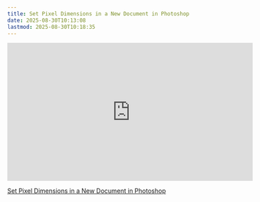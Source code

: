 ```yaml
---
title: Set Pixel Dimensions in a New Document in Photoshop
date: 2025-08-30T10:13:08
lastmod: 2025-08-30T10:18:35
---
```


<div class="video-grid">

<div class="iframe-16-9-container">
<iframe class="youTubeIframe" src="https://www.youtube.com/embed/WZr5oklcKAw?rel=0" width="560" height="315" frameborder="0" allowfullscreen="allowfullscreen"></iframe>
</div>

</div>

[Set Pixel Dimensions in a New Document in Photoshop](https://youtu.be/WZr5oklcKAw)
